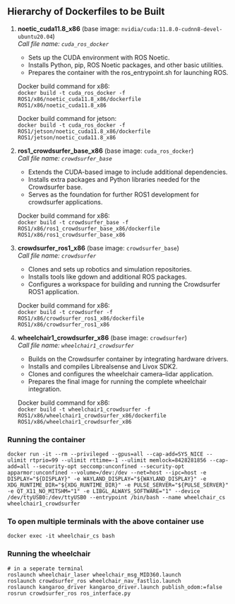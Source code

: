 ## Hierarchy of Dockerfiles to be Built

1. **noetic_cuda11.8_x86** (base image: `nvidia/cuda:11.8.0-cudnn8-devel-ubuntu20.04`)  
   *Call file name: `cuda_ros_docker`*  
   - Sets up the CUDA environment with ROS Noetic.
   - Installs Python, pip, ROS Noetic packages, and other basic utilities.
   - Prepares the container with the ros_entrypoint.sh for launching ROS.
   
   Docker build command for x86:  
   `docker build -t cuda_ros_docker -f ROS1/x86/noetic_cuda11.8_x86/dockerfile ROS1/x86/noetic_cuda11.8_x86`

   Docker build command for jetson:  
   `docker build -t cuda_ros_docker -f ROS1/jetson/noetic_cuda11.8_x86/dockerfile ROS1/jetson/noetic_cuda11.8_x86`

3. **ros1_crowdsurfer_base_x86** (base image: `cuda_ros_docker`)  
   *Call file name: `crowdsurfer_base`*  
   - Extends the CUDA-based image to include additional dependencies.
   - Installs extra packages and Python libraries needed for the Crowdsurfer base.
   - Serves as the foundation for further ROS1 development for crowdsurfer applications.
   
   Docker build command for x86:  
   `docker build -t crowdsurfer_base -f ROS1/x86/ros1_crowdsurfer_base_x86/dockerfile ROS1/x86/ros1_crowdsurfer_base_x86`

4. **crowdsurfer_ros1_x86** (base image: `crowdsurfer_base`)  
   *Call file name: `crowdsurfer`*  
   - Clones and sets up robotics and simulation repositories.
   - Installs tools like gdown and additional ROS packages.
   - Configures a workspace for building and running the Crowdsurfer ROS1 application.
   
   Docker build command for x86:  
   `docker build -t crowdsurfer -f ROS1/x86/crowdsurfer_ros1_x86/dockerfile ROS1/x86/crowdsurfer_ros1_x86`

5. **wheelchair1_crowdsurfer_x86** (base image: `crowdsurfer`)  
   *Call file name: `wheelchair1_crowdsurfer`*  
   - Builds on the Crowdsurfer container by integrating hardware drivers.
   - Installs and compiles Librealsense and Livox SDK2.
   - Clones and configures the wheelchair camera–lidar application.
   - Prepares the final image for running the complete wheelchair integration.
   
   Docker build command for x86:  
   `docker build -t wheelchair1_crowdsurfer -f ROS1/x86/wheelchair1_crowdsurfer_x86/dockerfile ROS1/x86/wheelchair1_crowdsurfer_x86`

### Running the container
```
docker run -it --rm --privileged --gpus=all --cap-add=SYS_NICE --ulimit rtprio=99 --ulimit rttime=-1 --ulimit memlock=8428281856 --cap-add=all --security-opt seccomp:unconfined --security-opt apparmor:unconfined --volume=/dev:/dev --net=host --ipc=host -e DISPLAY="${DISPLAY}" -e WAYLAND_DISPLAY="${WAYLAND_DISPLAY}" -e XDG_RUNTIME_DIR="${XDG_RUNTIME_DIR}" -e PULSE_SERVER="${PULSE_SERVER}" -e QT_X11_NO_MITSHM="1" -e LIBGL_ALWAYS_SOFTWARE="1" --device /dev/ttyUSB0:/dev/ttyUSB0 --entrypoint /bin/bash --name wheelchair_cs wheelchair1_crowdsurfer
```

### To open multiple terminals with the above container use
```
docker exec -it wheelchair_cs bash
```

### Running the wheelchair

```
# in a seperate terminal
roslaunch wheelchair_laser wheelchair_msg_MID360.launch 
roslaunch crowdsurfer_ros wheelchair_nav_fastlio.launch 
roslaunch kangaroo_driver kangaroo_driver.launch publish_odom:=false
rosrun crowdsurfer_ros ros_interface.py
```



